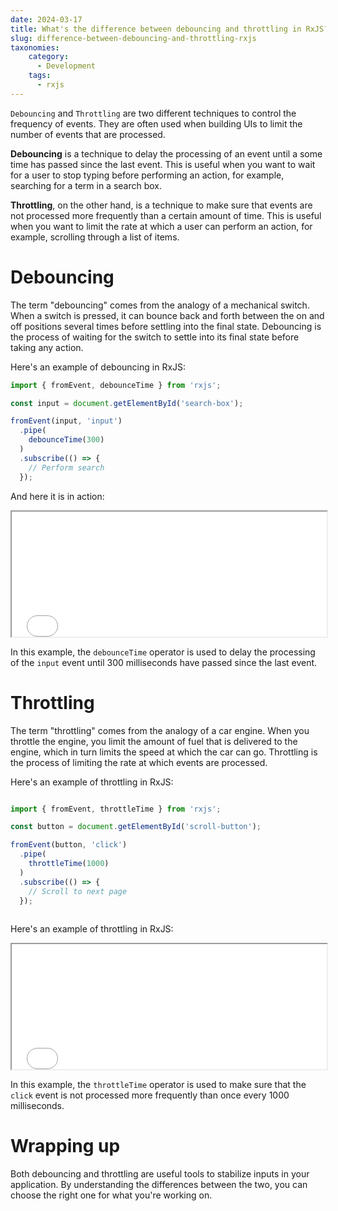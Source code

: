 ```yaml
---
date: 2024-03-17
title: What's the difference between debouncing and throttling in RxJS?
slug: difference-between-debouncing-and-throttling-rxjs
taxonomies: 
    category: 
      - Development
    tags:
      - rxjs
---
```


`Debouncing` and `Throttling` are two different techniques to control the frequency of events. They are often used when building UIs to limit the number of events that are processed.

**Debouncing** is a technique to delay the processing of an event until a some time has passed since the last event. This is useful when you want to wait for a user to stop typing before performing an action, for example, searching for a term in a search box.

**Throttling**, on the other hand, is a technique to make sure that events are not processed more frequently than a certain amount of time. This is useful when you want to limit the rate at which a user can perform an action, for example, scrolling through a list of items.

# Debouncing

The term "debouncing" comes from the analogy of a mechanical switch. When a switch is pressed, it can bounce back and forth between the on and off positions several times before settling into the final state. Debouncing is the process of waiting for the switch to settle into its final state before taking any action.

Here's an example of debouncing in RxJS:

```typescript
import { fromEvent, debounceTime } from 'rxjs';

const input = document.getElementById('search-box');

fromEvent(input, 'input')
  .pipe(
    debounceTime(300)
  )
  .subscribe(() => {
    // Perform search
  });
```

And here it is in action: 

<div class="bg-white rounded-lg my-12 browser max-w-xl m-auto">
    <div class="w-full bg-zinc-700 h-8 flex space-x-2 items-center justify-start pl-2 rounded-t-lg">
        <div class="w-2 h-2 rounded-full bg-red-500"></div>
        <div class="w-2 h-2 rounded-full bg-yellow-500"></div>
        <div class="w-2 h-2 rounded-full bg-green-500"></div>
    </div>
    <iframe src="debouncing.html" style="width:100%; height:200px; " class="rounded-b-lg border-l border-r border-b border-zinc-400"></iframe>
</div>

In this example, the `debounceTime` operator is used to delay the processing of the `input` event until 300 milliseconds have passed since the last event.

# Throttling

The term "throttling" comes from the analogy of a car engine. When you throttle the engine, you limit the amount of fuel that is delivered to the engine, which in turn limits the speed at which the car can go. Throttling is the process of limiting the rate at which events are processed.

Here's an example of throttling in RxJS:

```typescript

import { fromEvent, throttleTime } from 'rxjs';

const button = document.getElementById('scroll-button');

fromEvent(button, 'click')
  .pipe(
    throttleTime(1000)
  )
  .subscribe(() => {
    // Scroll to next page
  });
  
```

Here's an example of throttling in RxJS:

<div class="bg-white rounded-lg my-12 browser max-w-xl m-auto">
    <div class="w-full bg-zinc-700 h-8 flex space-x-2 items-center justify-start pl-2 rounded-t-lg">
        <div class="w-2 h-2 rounded-full bg-red-500"></div>
        <div class="w-2 h-2 rounded-full bg-yellow-500"></div>
        <div class="w-2 h-2 rounded-full bg-green-500"></div>
    </div>
    <iframe src="throttling.html" style="width:100%; height:200px; " class="rounded-b-lg border-l border-r border-b border-zinc-400"></iframe>
</div>


In this example, the `throttleTime` operator is used to make sure that the `click` event is not processed more frequently than once every 1000 milliseconds.

# Wrapping up

Both debouncing and throttling are useful tools to stabilize inputs in your application. By understanding the differences between the two, you can choose the right one for what you're working on. 
